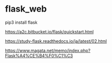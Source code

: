 # flask_web

pip3 install flask

https://a2c.bitbucket.io/flask/quickstart.html

https://study-flask.readthedocs.io/ja/latest/02.html

https://www.magata.net/memo/index.php?Flask%A4%CE%B4%F0%C1%C3
